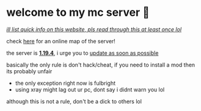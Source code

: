 # welcome to my mc server 👋

<ins>*ill list quick info on this website, pls read through this at least once lol*</ins>

check [here](https://map.diffusehyperion.me) for an online map of the server!

the server is <ins>**1.19.4**</ins>, i urge you to <ins>update as soon as possible</ins>

basically the only rule is don't hack/cheat, if you need to install a mod then its probably unfair
  - the only exception right now is fulbright
  - using xray might lag out ur pc, dont say i didnt warn you lol
  
although this is not a rule, don't be a dick to others lol
